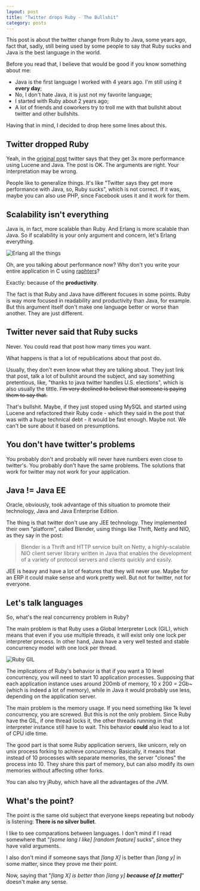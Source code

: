 ```yaml
---
layout: post
title: "Twitter drops Ruby - The Bullshit"
category: posts
---
```


This post is about the twitter change from Ruby to Java, some years ago, fact
that, sadly, still being used by some people to say that Ruby sucks and
Java is the best language in the world.

Before you read that, I believe that would be good if you know something about
me:

- Java is the first language I worked with 4 years ago. I'm still using it
**every day**;
- No, I don't hate Java, it is just not my favorite language;
- I started with Ruby about 2 years ago;
- A lot of friends and coworkers try to troll me with that bullshit about
twitter and other bullshits.

Having that in mind, I decided to drop here some lines about this.

## Twitter dropped Ruby

Yeah, in the [original post][post] twitter says that they get 3x more
performance using Lucene and Java. The post is OK. The arguments are right.
Your interpretation may be wrong.

People like to generalize things. It's like "Twitter says they get more
performance with Java, so, Ruby sucks", which is not correct. If it was,
maybe you can also use PHP, since Facebook uses it and it work for them.

## Scalability isn't everything

Java is, in fact, more scalable than Ruby. And Erlang is more scalable than
Java. So if scalability is your only argument and concern, let's Erlang
everything.

![Erlang all the things](http://i.imgur.com/h1W5V8W.jpg)

Oh, are you talking about performance now? Why don't you write your
entire application in C using [raphters][raphters]?

Exactly: because of the **productivity**.

The fact is that Ruby and Java have different focuses in some points. Ruby
is way more focused in readability and productivity than Java, for example.
But this argument itself don't make one language better or worse than another.
They are just different.

## Twitter never said that Ruby sucks

Never. You could read that post how many times you want.

What happens is that a lot of republications about that post do.

Usually, they don't even know what they are talking about. They just link
that post, talk a lot of bullshit around the subject, and say something
pretentious, like, "thanks to java twitter handles U.S. elections", which
is also usually the tittle. ~~I'm very declined to believe that someone is
paying them to say that.~~

That's bullshit. Maybe, if they just stoped using MySQL and started using
Lucene and refactored their Ruby code - which they said in the post that was
with a huge technical debt - it would be fast enough. Maybe not. We can't be
sure about it based on presumptions.

## You don't have twitter's problems

You probably don't and probably will never have numbers even close to
twitter's. You probably don't have the same problems. The solutions that
work for twitter may not work for your application.

## Java != Java EE

Oracle, obviously, took advantage of this situation to promote their
technology, Java and Java Enterprise Edition.

The thing is that twitter don't use any JEE technology.
They implemented their own "platform", called Blender, using things like Thrift,
Netty and NIO, as they say in the post:

> Blender is a Thrift and HTTP service built on Netty, a highly-scalable NIO
> client server library written in Java that enables the development of a
> variety of protocol servers and clients quickly and easily.

JEE is heavy and have a lot of features that they will never use. Maybe for
an ERP it could make sense and work pretty well. But not for twitter, not
for everyone.

## Let's talk languages

So, what's the real concurrency problem in Ruby?

The main problem is that Ruby uses a Global Interpreter Lock (GIL), which
means that even if you use multiple threads, it will exist only one lock per
interpreter process. In other hand, Java have a very well tested and stable
concurrency model with one lock per thread.

![Ruby GIL](http://i.imgur.com/SnTf2hl.png)

The implications of Ruby's behavior is that if you want a 10 level concurrency,
you will need to start 10 application processes. Supposing that each
application instance uses around 200mb of memory, 10 x 200 = 2Gb~ (which is
indeed a lot of memory), while in Java it would probably use less, depending
on the application server.

The main problem is the memory usage. If you need something like 1k level
concurrency, you are screwed. But this is not the only problem. Since Ruby
have the GIL, if one thread locks it, the other threads running in that
interpreter instance still have to wait. This behavior **could** also lead
to a lot of CPU idle time.

The good part is that some Ruby application servers, like unicorn, rely on
unix process forking to achieve concurrency. Basically, it means that
instead of 10 processes with separate memories, the server "clones" the
process into 10. They share this part of memory, but can also modify its
own memories without affecting other forks.

You can also try jRuby, which have all the advantages of the JVM.

## What's the point?

The point is the same old subject that everyone keeps repeating but nobody is
listening: **There is no silver bullet**.

I like to see comparations between languages. I don't mind if I read
somewhere that "_[some lang I like]  [random feature]_ sucks",
since they have valid arguments.

I also don't mind if someone says that _[lang X]_ is better than _[lang y]_
in some matter, since they prove me their point.

Now, saying that "_[lang X] is better than [lang y] **because of
[z matter]**_" doesn't make any sense.

[post]: https://blog.twitter.com/2011/twitter-search-now-3x-faster
[raphters]: https://github.com/DanielWaterworth/Raphters
